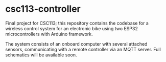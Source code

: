 # csc113-controller

Final project for CSC113; this repository contains the codebase for a wireless control system for an electronic bike using two ESP32 microcontrollers with Arduino framework.

The system consists of an onboard computer with several attached sensors, communicating with a remote controller via an MQTT server. Full schematics will be available soon.
